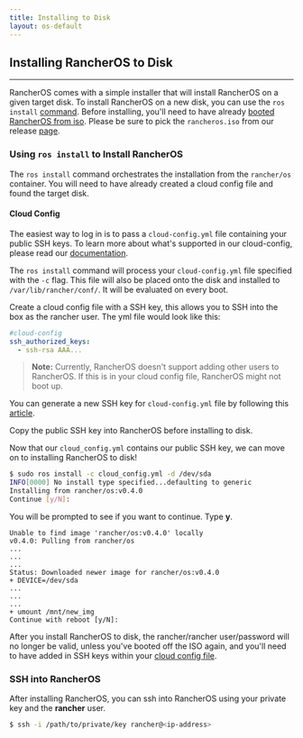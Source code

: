 ```yaml
---
title: Installing to Disk
layout: os-default
---
```


## Installing RancherOS to Disk
---
RancherOS comes with a simple installer that will install RancherOS on a given target disk. To install RancherOS on a new disk, you can use the `ros install` [command]({{site.baseurl}}/os/rancheros-tools/ros/install). Before installing, you'll need to have already [booted RancherOS from iso]({{site.baseurl}}/os/running-rancheros/workstation/boot-from-iso). Please be sure to pick the `rancheros.iso` from our release [page](https://github.com/rancher/os/releases).

### Using `ros install` to Install RancherOS 

The `ros install` command orchestrates the installation from the `rancher/os` container. You will need to have already created a cloud config file and found the target disk.

#### Cloud Config

The easiest way to log in is to pass a `cloud-config.yml` file containing your public SSH keys. To learn more about what's supported in our cloud-config, please read our [documentation]({{site.baseurl}}/os/cloud-config/). 

The `ros install` command will process your `cloud-config.yml` file specified with the `-c` flag. This file will also be placed onto the disk and installed to `/var/lib/rancher/conf/`. It will be evaluated on every boot.

Create a cloud config file with a SSH key, this allows you to SSH into the box as the rancher user. The yml file would look like this:

```yaml
#cloud-config
ssh_authorized_keys:
  - ssh-rsa AAA...
```

> **Note:** Currently, RancherOS doesn't support adding other users to RancherOS. If this is in your cloud config file, RancherOS might not boot up. 

You can generate a new SSH key for `cloud-config.yml` file by following this [article](https://help.github.com/articles/generating-ssh-keys/). 

Copy the public SSH key into RancherOS before installing to disk. 

Now that our `cloud_config.yml` contains our public SSH key, we can move on to installing RancherOS to disk!

```bash
$ sudo ros install -c cloud_config.yml -d /dev/sda
INFO[0000] No install type specified...defaulting to generic 
Installing from rancher/os:v0.4.0
Continue [y/N]:
```

You will be prompted to see if you want to continue. Type **y**.

```
Unable to find image 'rancher/os:v0.4.0' locally
v0.4.0: Pulling from rancher/os
...
...
...
Status: Downloaded newer image for rancher/os:v0.4.0
+ DEVICE=/dev/sda
...
...
...
+ umount /mnt/new_img
Continue with reboot [y/N]:
```
After you install RancherOS to disk, the rancher/rancher user/password will no longer be valid, unless you've booted off the ISO again, and you'll need to have added in SSH keys within your [cloud config file]({{site.baseurl}}/os/cloud-config/).

### SSH into RancherOS

After installing RancherOS, you can ssh into RancherOS using your private key and the **rancher** user.

```bash
$ ssh -i /path/to/private/key rancher@<ip-address>
```


